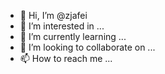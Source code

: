 - 👋 Hi, I’m @zjafei
- 👀 I’m interested in ...
- 🌱 I’m currently learning ...
- 💞️ I’m looking to collaborate on ...
- 📫 How to reach me ...

<!---
zjafei/zjafei is a ✨ special ✨ repository because its `README.md` (this file) appears on your GitHub profile.
You can click the Preview link to take a look at your changes.
--->
